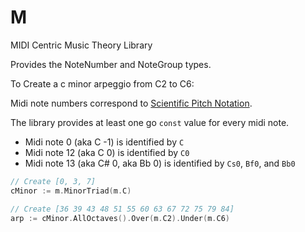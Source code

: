 # M

MIDI Centric Music Theory Library

Provides the NoteNumber and NoteGroup types.

To Create a c minor arpeggio from C2 to C6:

Midi note numbers correspond to [Scientific Pitch Notation](https://en.wikipedia.org/wiki/Scientific_pitch_notation).

The library provides at least one go `const` value for every midi note.

- Midi note 0 (aka C -1) is identified by `C`
- Midi note 12 (aka C 0) is identified by `C0`
- Midi note 13 (aka C# 0, aka Bb 0) is identified by `Cs0`, `Bf0`, and `Bb0`

```Go
// Create [0, 3, 7]
cMinor := m.MinorTriad(m.C)

// Create [36 39 43 48 51 55 60 63 67 72 75 79 84]
arp := cMinor.AllOctaves().Over(m.C2).Under(m.C6)
```
